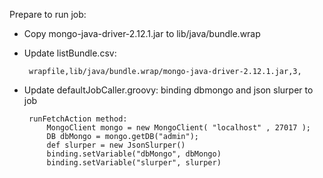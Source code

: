 Prepare to run job:
 - Copy mongo-java-driver-2.12.1.jar to lib/java/bundle.wrap
 - Update listBundle.csv:

		wrapfile,lib/java/bundle.wrap/mongo-java-driver-2.12.1.jar,3,
 - Update defaultJobCaller.groovy: binding dbmongo and json slurper to job

		runFetchAction method:
			MongoClient mongo = new MongoClient( "localhost" , 27017 );
  			DB dbMongo = mongo.getDB("admin");
			def slurper = new JsonSlurper()
			binding.setVariable("dbMongo", dbMongo)
			binding.setVariable("slurper", slurper)
